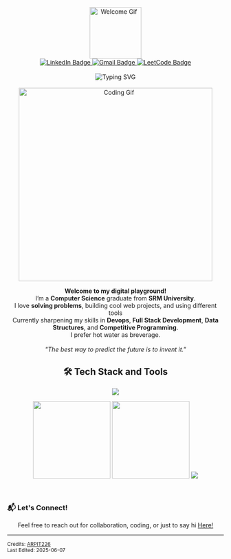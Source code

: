 <div align="center">
  <div id="header">
    <img src="https://media.giphy.com/media/M9gbBd9nbDrOTu1Mqx/giphy.gif" width="120" alt="Welcome Gif">
  </div>
  <div id="badges">
    <a href="https://www.linkedin.com/in/arpitsagar/" target="_blank">
      <img src="https://img.shields.io/badge/LinkedIn-blue?style=for-the-badge&logo=linkedin&logoColor=white" alt="LinkedIn Badge">
    </a>
    <a href="mailto:arpit226sagar@gmail.com" target="_blank">
  <img src="https://img.shields.io/badge/Gmail-white?style=for-the-badge&logo=gmail&logoColor=red" alt="Gmail Badge">
</a>
    <a href="https://leetcode.com/u/fruity_226/" target="_blank">
      <img src="https://img.shields.io/badge/Leetcode-black?style=for-the-badge&logo=leetcode&logoColor=yellow" alt="LeetCode Badge">
    </a>
  </div>
  <br>
  <img src="https://readme-typing-svg.demolab.com?font=Fira+Code&duration=2000&pause=1000&color=2DE7F7&center=true&vCenter=true&width=435&lines=Hi+there+%F0%9F%91%8B%2C+I'm+Arpit+Sagar!;Aspiring+Full+Stack+Developer;Problem+Solver+%7C+Tech+Enthusiast;Open+Source+Lover+%F0%9F%92%BB" alt="Typing SVG" />
  <br><br>
  <img src="https://media.giphy.com/media/L8K62iTDkzGX6/giphy.gif" width="450" alt="Coding Gif">
  <br>
  <p>
    <strong>Welcome to my digital playground!</strong><br>
    I’m a <b> Computer Science</b> graduate from <b>SRM University</b>.<br>
    I love <b>solving problems</b>, building cool web projects, and using different tools<br>
    Currently sharpening my skills in <b>Devops</b>, <b>Full Stack Development</b>, <b>Data Structures</b>, and <b>Competitive Programming</b>.<br>
    I prefer hot water as breverage</b>.<br>
    <br>
    <em>"The best way to predict the future is to invent it."</em>

<h2 align="center">🛠️ Tech Stack and Tools</h2>
<p align="center">
  <a href="https://skillicons.dev">
    <img src="https://skillicons.dev/icons?i=python,cpp,c,js,react,nodejs,express,mongodb,html,css,vscode,linux,aws,terraform,ansible,docker,kubernetes,jenkins,vscodejavascript,prometheus,grafana&perline=10" />
  </a>
</p>

<p align="center">
  <img height="180em" src="https://github-readme-stats.vercel.app/api?username=ARPIT226&show_icons=true&count_private=true&theme=tokyonight&hide=issues&hide_border=true&bg_color=00000000" />
  <img height="180em" src="https://github-readme-stats.vercel.app/api/top-langs/?username=ARPIT226&layout=compact&hide_border=true&theme=tokyonight&bg_color=00000000&langs_count=6&hide=jupyter%20notebook,mdx,tex,html,lua,php&exclude_repo=Pacman-AI" />
  <img src="https://github-readme-streak-stats.herokuapp.com?user=ARPIT226&theme=tokyonight&hide_border=true&background=FFFFFF00" />
</p>

  <br>
  <h3 align="left">📬 Let's Connect!</h3>
  <p>Feel free to reach out for collaboration, coding, or just to say hi <a href="https://www.linkedin.com/in/arpitsagar/">Here!</a><br></p>
</div>

---

<sub>
  Credits: <a href="https://github.com/ARPIT226">ARPIT226</a><br>
  Last Edited: 2025-06-07
</sub>
